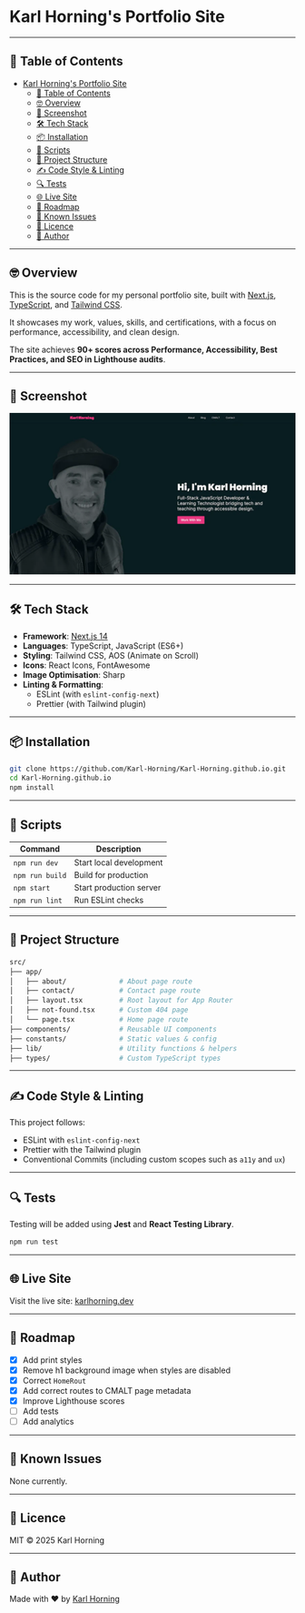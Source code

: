 # Karl Horning's Portfolio Site

---

## 📖 Table of Contents

- [Karl Horning's Portfolio Site](#karl-hornings-portfolio-site)
  - [📖 Table of Contents](#-table-of-contents)
  - [🤓 Overview](#-overview)
  - [📸 Screenshot](#-screenshot)
  - [🛠️ Tech Stack](#️-tech-stack)
  - [📦 Installation](#-installation)
  - [🚀 Scripts](#-scripts)
  - [📁 Project Structure](#-project-structure)
  - [✍️ Code Style \& Linting](#️-code-style--linting)
  - [🔍 Tests](#-tests)
  - [🌐 Live Site](#-live-site)
  - [📌 Roadmap](#-roadmap)
  - [🧪 Known Issues](#-known-issues)
  - [📄 Licence](#-licence)
  - [👤 Author](#-author)

---

## 🤓 Overview

This is the source code for my personal portfolio site, built with [Next.js](https://nextjs.org/), [TypeScript](https://www.typescriptlang.org/), and [Tailwind CSS](https://tailwindcss.com/).  

It showcases my work, values, skills, and certifications, with a focus on performance, accessibility, and clean design.  

The site achieves **90+ scores across Performance, Accessibility, Best Practices, and SEO in Lighthouse audits**.

---

## 📸 Screenshot

![Homepage screenshot](public/img/demo-home.webp)

---

## 🛠️ Tech Stack

- **Framework**: [Next.js 14](https://nextjs.org/)
- **Languages**: TypeScript, JavaScript (ES6+)
- **Styling**: Tailwind CSS, AOS (Animate on Scroll)
- **Icons**: React Icons, FontAwesome
- **Image Optimisation**: Sharp
- **Linting & Formatting**:
  - ESLint (with `eslint-config-next`)
  - Prettier (with Tailwind plugin)

---

## 📦 Installation

```bash
git clone https://github.com/Karl-Horning/Karl-Horning.github.io.git
cd Karl-Horning.github.io
npm install
```

---

## 🚀 Scripts

| Command         | Description             |
| --------------- | ----------------------- |
| `npm run dev`   | Start local development |
| `npm run build` | Build for production    |
| `npm start`     | Start production server |
| `npm run lint`  | Run ESLint checks       |

---

## 📁 Project Structure

```bash
src/
├── app/
│   ├── about/             # About page route
│   ├── contact/           # Contact page route
│   ├── layout.tsx         # Root layout for App Router
│   ├── not-found.tsx      # Custom 404 page
│   └── page.tsx           # Home page route
├── components/            # Reusable UI components
├── constants/             # Static values & config
├── lib/                   # Utility functions & helpers
├── types/                 # Custom TypeScript types
```

---

## ✍️ Code Style & Linting

This project follows:

- ESLint with `eslint-config-next`
- Prettier with the Tailwind plugin
- Conventional Commits (including custom scopes such as `a11y` and `ux`)

---

## 🔍 Tests

Testing will be added using **Jest** and **React Testing Library**.

```bash
npm run test
```

---

## 🌐 Live Site

Visit the live site: [karlhorning.dev](https://www.karlhorning.dev)

---

## 📌 Roadmap

- [x] Add print styles
- [x] Remove h1 background image when styles are disabled
- [x] Correct `HomeRout`
- [x] Add correct routes to CMALT page metadata
- [x] Improve Lighthouse scores
- [ ] Add tests
- [ ] Add analytics

---

## 🧪 Known Issues

None currently.

---

## 📄 Licence

MIT © 2025 Karl Horning

---

## 👤 Author

Made with ❤️ by [Karl Horning](https://github.com/Karl-Horning)
